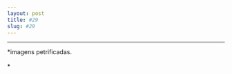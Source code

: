 ```yaml
---
layout: post
title: #29
slug: #29
---
```

---
<p class="description" style="text-align: justify;">
*imagens petrificadas.
  <br>
  <br>
*
